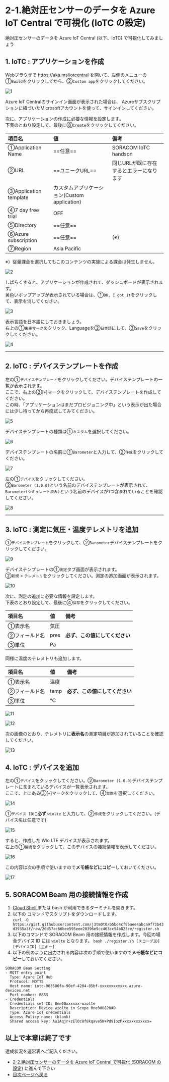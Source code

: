 # 2-1.絶対圧センサーのデータを Azure IoT Central で可視化 (IoTC の設定)

絶対圧センサーのデータを Azure IoT Central (以下、IoTC) で可視化してみましょう

## <a name="1">1. IoTC :  アプリケーションを作成</a>

Webブラウザで <a href="https://aka.ms/iotcentral" target="_blank">https://aka.ms/iotcentral</a> を開いて、左側のメニューの①`Build`をクリックしてから、②`Custom app`をクリックしてください。

![1](img/1.png)

Azure IoT Centralのサインイン画面が表示された場合は、
Azureサブスクリプションに紐づいたMicrosoftアカウントを使って、サインインしてください。

次に、アプリケーションの作成に必要な情報を設定します。  
下表のとおり設定して、最後に⑧`Create`をクリックしてください。

|項目名|値|備考|
|:--|:--|:--|
|①Application Name|==任意==|SORACOM IoTC handson|
|②URL|==ユニークURL==|同じURLが既に存在するとエラーになります|
|③Application template|カスタムアプリケーション(Custom application)||
|④7 day free trial|OFF||
|⑤Directory|==任意==||
|⑥Azure subscription|==任意==|(※)|
|⑦Region|Asia Pacific|

※）従量課金を選択してもこのコンテンツの実施による課金は発生しません。

![2](img/2.png)

しばらくすると、アプリケーションが作成されて、ダッシュボードが表示されます。  
黄色いポップアップが表示されている場合は、①`OK, I got it`をクリックして、表示を消してください。

![3](img/3.png)

表示言語を日本語にしておきましょう。  
右上の①`歯車マーク`をクリック、Languageを②`日本語`にして、③`Save`をクリックしてください。

![4](img/4.png)

---

## <a name="2">2. IoTC : デバイステンプレートを作成</a>

左の①`デバイステンプレート`をクリックしてください。デバイステンプレートの一覧が表示されます。  
ここで、右上の②[`+`]マークをクリックして、デバイステンプレートを作成してください。  
この時、「アプリケーションはまだプロビジョニング中」という表示が出た場合には少し待ってから再度試してみてください。

![5](img/5.png)

デバイステンプレートの種類は①`カスタム`を選択してください。

![6](img/6.png)

デバイステンプレートの名前に①`Barometer`と入力して、②`作成`をクリックしてください。

![7](img/7.png)

左の①`デバイス`をクリックしてください。  
②`Barometer (1.0.0)`という名前のデバイステンプレートが表示されて、`Barometer(シミュレート済み)`という名前のデバイスが1つ含まれていることを確認してください。

![8](img/8.png)

---

## <a name="3">3. IoTC : 測定に気圧・温度テレメトリを追加</a>

①`デバイステンプレート`をクリックして、②`Barometer`デバイステンプレートをクリックしてください。

![9](img/9.png)

デバイステンプレートの①`測定`タブ画面が表示されます。  
②`新規` > `テレメトリ`をクリックしてください。測定の追加画面が表示されます。

![10](img/10.png)

次に、測定の追加に必要な情報を設定します。  
下表のとおり設定して、最後に④`保存`をクリックしてください。

|項目名|値|備考|
|:--|:--|:--|
|①表示名|気圧||
|②フィールド名|pres|**必ず、この値にしてください**|
|③単位|Pa||

同様に温度のテレメトリも追加します。

|項目名|値|備考|
|:--|:--|:--|
|①表示名|温度||
|②フィールド名|temp|**必ず、この値にしてください**|
|③単位|℃||

![11](img/11.png)

![12](img/12.png)


次の画像のとおり、テレメトリに**表示名**の測定項目が追加されていることを確認してください。

![13](img/13.png)

## <a name="4">4. IoTC : デバイスを追加</a>

左の①`デバイス`をクリックしてください。②`Barometer (1.0.0)`デバイステンプレートに含まれているデバイスが一覧表示されます。  
ここで、上にある③[`+`]マークをクリックして、④`実際`を選択してください。

![14](img/14.png)

①`デバイス ID`に**必ず** `wiolte` と入力して、②`作成`をクリックしてください。(デバイス名は任意です)

![15](img/15.png)

すると、作成した Wio LTE デバイスが表示されます。  
右上の①`接続`をクリックして、このデバイスの接続情報を表示してください。

![16](img/16.png)

この内容は次の手順で使いますので**メモ帳などにコピー**しておいてください。

![17](img/17.png)

## <a name="5">5. SORACOM Beam 用の接続情報を作成</a>

1. <a href="https://shell.azure.com" target="_blank">Cloud Shell </a>または bash が利用できるターミナルを開きます。
2. 以下の コマンドでスクリプトをダウンロードします。  
`curl -O https://gist.githubusercontent.com/j3tm0t0/b5bd4cf95aee4abca9f73b43d3935a3f/raw/20d57ac66bee595eee20396e9cc463cc54b823ce/register.sh`
3. 以下のコマンドで SORACOM Beam 用の接続情報を作成します。今回の場合デバイス ID には `wiolte` となります。
`bash ./register.sh [スコープID] [デバイスID] [主キー]`
4. 以下の例のように出力される内容は次の手順で使いますので**メモ帳などにコピー**しておいてください。

```
SORACOM Beam Setting
- MQTT entry point
  Type: Azure IoT Hub
  Protocol: MQTTS
  Host name: iotc-003580fa-90ef-4204-85bf-xxxxxxxxxxxx.azure-devices.net
  Port number: 8883
- Credentials
  Credentials set ID: 0ne00xxxxxx-wiolte
  Description: Device wiolte in Scope 0ne000828AD
  Type: Azure IoT credentials
  Access Policy name: (blank)
  Shared access key: Au1Aqjr+zElOc8f8kqave5W+Pd9IozPxxxxxxxxxxxx=
```

## 以上で本章は終了です

達成状況を運営表へご記入ください。

* [2-2.絶対圧センサーのデータを Azure IoT Central で可視化 (SORACOM の設定)](2-soracom-beam+azure-iot-central-SORACOM.md) に進んで下さい
* [目次ページへ戻る](../index.md)
